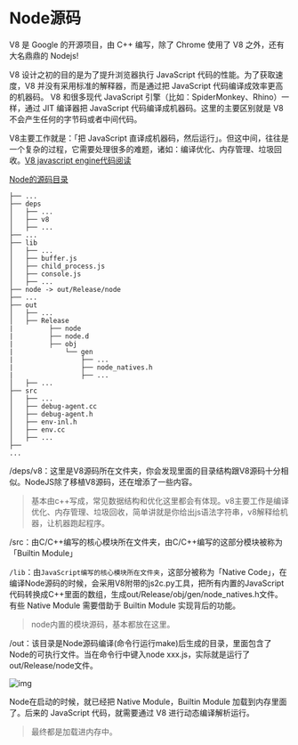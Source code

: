 # Node源码

V8 是 Google 的开源项目，由 C++ 编写，除了 Chrome 使用了 V8 之外，还有大名鼎鼎的 Nodejs!

V8 设计之初的目的是为了提升浏览器执行 JavaScript 代码的性能。为了获取速度，V8 并没有采用标准的解释器，而是通过把 JavaScript 代码编译成效率更高的机器码。
V8 和很多现代 JavaScript 引擎（比如：SpiderMonkey、Rhino）一样，通过 JIT 编译器把 JavaScript 代码编译成机器码。这里的主要区别就是 V8 不会产生任何的字节码或者中间代码。

V8主要工作就是：「把 JavaScript 直译成机器码，然后运行」。但这中间，往往是一个复杂的过程，它需要处理很多的难题，诸如：编译优化、内存管理、垃圾回收。[V8 javascript engine代码阅读](http://eternalsakura13.com/2018/07/09/zujian/)

[Node的源码目录](https://github.com/nodejs/node/blob/master/lib/path.js)
```
├── ...
├── deps
│   ├── ...
│   ├── v8
│   ├── ...
├── ...
├── lib
│   ├── ...
│   ├── buffer.js
│   ├── child_process.js
│   ├── console.js
│   ├── ...
├── node -> out/Release/node
├── ...
├── out
│   ├── ...
│   ├── Release
|         ├── node
|         ├── node.d
|         ├── obj
|             └── gen
|                 ├── ...
|                 ├── node_natives.h
|                 ├── ...
│   ├── ...
├── src
│   ├── ...
│   ├── debug-agent.cc
│   ├── debug-agent.h
│   ├── env-inl.h
│   ├── env.cc
│   ├── ...
├── 
...
```

/deps/v8：这里是V8源码所在文件夹，你会发现里面的目录结构跟V8源码十分相似。NodeJS除了移植V8源码，还在增添了一些内容。
> 基本由c++写成，常见数据结构和优化这里都会有体现。v8主要工作是编译优化、内存管理、垃圾回收，简单讲就是你给出js语法字符串，v8解释给机器，让机器跑起程序。

/src：由C/C++编写的核心模块所在文件夹，由C/C++编写的这部分模块被称为「Builtin Module」

`/lib`：由`JavaScript编写的核心模块所在文件夹`，这部分被称为「Native Code」，在编译Node源码的时候，会采用V8附带的js2c.py工具，把所有内置的JavaScript代码转换成C++里面的数组，生成out/Release/obj/gen/node_natives.h文件。有些 Native Module 需要借助于 Builtin Module 实现背后的功能。
> node内置的模块源码，基本都放在这里。

/out：该目录是Node源码编译(命令行运行make)后生成的目录，里面包含了Node的可执行文件。当在命令行中键入node xxx.js，实际就是运行了out/Release/node文件。

![img](http://huang-jerryc.com/image/blog/the-v8-what-javascripter-should-konw/85B39636DBC008CDB299B1BB6E45883B.png)

Node在启动的时候，就已经把 Native Module，Builtin Module 加载到内存里面了。后来的 JavaScript 代码，就需要通过 V8 进行动态编译解析运行。
> 最终都是加载进内存中。
